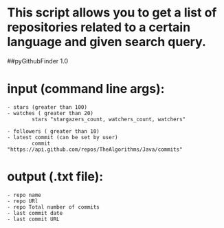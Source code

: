 # This script allows you to get a list of repositories related to a certain language and given search query.

##pyGithubFinder 1.0

# input (command line args):

    - stars (greater than 100)
    - watches ( greater than 20)
            stars "stargazers_count, watchers_count, watchers"

    - followers ( greater than 10)
    - latest commit (can be set by user)
            commit "https://api.github.com/repos/TheAlgorithms/Java/commits"

# output (.txt file):

    - repo name
    - repo URl
    - repo Total number of commits
    - last commit date
    - last commit URL

